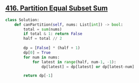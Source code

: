 ## [416. Partition Equal Subset Sum](https://leetcode.com/problems/partition-equal-subset-sum/)

```python
class Solution:
    def canPartition(self, nums: List[int]) -> bool:
        total = sum(nums)
        if total & 1: return False
        half = total // 2
        
        dp = [False] * (half + 1)
        dp[0] = True
        for num in nums:
            for latest in range(half, num-1, -1):
                dp[latest] = dp[latest] or dp[latest-num] 

        return dp[-1]

```

